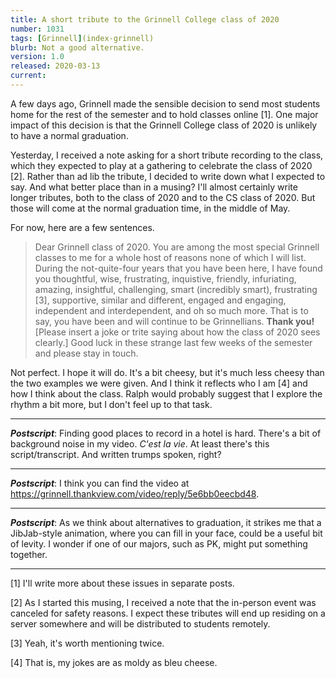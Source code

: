 ```yaml
---
title: A short tribute to the Grinnell College class of 2020
number: 1031
tags: [Grinnell](index-grinnell)
blurb: Not a good alternative.
version: 1.0
released: 2020-03-13
current: 
---
```

A few days ago, Grinnell made the sensible decision to send most
students home for the rest of the semester and to hold classes
online [1].  One major impact of this decision is that the Grinnell
College class of 2020 is unlikely to have a normal graduation.

Yesterday, I received a note asking for a short tribute recording
to the class, which they expected to play at a gathering to celebrate
the class of 2020 [2].  Rather than ad lib the tribute, I decided
to write down what I expected to say.  And what better place than
in a musing?  I'll almost certainly write longer tributes, both to
the class of 2020 and to the CS class of 2020.  But those will come
at the normal graduation time, in the middle of May.

For now, here are a few sentences.

> Dear Grinnell class of 2020.  You are among the most special
Grinnell classes to me for a whole host of reasons none of which
I will list.  During the not-quite-four years that you have been
here, I have found you thoughtful, wise, frustrating, inquistive,
friendly, infuriating, amazing, insightful, challenging, smart
(incredibly smart), frustrating [3], supportive, similar and
different, engaged and engaging, independent and interdependent,
and oh so much more.  That is to say, you have been and will continue
to be Grinnellians.  **Thank you!**  [Please insert a joke
or trite saying about how the class of 2020 sees clearly.] Good
luck in these strange last few weeks of the semester and please
stay in touch.

Not perfect.  I hope it will do.  It's a bit cheesy, but it's much
less cheesy than the two examples we were given.  And I think it
reflects who I am [4] and how I think about the class.  Ralph would
probably suggest that I explore the rhythm a bit more, but I don't
feel up to that task.

---

**_Postscript_**: Finding good places to record in a hotel is hard.
There's a bit of background noise in my video.  _C'est la vie_.
At least there's this script/transcript.  And written trumps spoken,
right?

---

**_Postscript_**: I think you can find the video at
<https://grinnell.thankview.com/video/reply/5e6bb0eecbd48>.

---

**_Postscript_**: As we think about alternatives to graduation, it strikes
me that a JibJab-style animation, where you can fill in your face, could be
a useful bit of levity.  I wonder if one of our majors, such as PK, might
put something together.

---

[1] I'll write more about these issues in separate posts.

[2] As I started this musing, I received a note that the in-person event
was canceled for safety reasons.  I expect these tributes will end up
residing on a server somewhere and will be distributed to students
remotely.

[3] Yeah, it's worth mentioning twice.

[4] That is, my jokes are as moldy as bleu cheese.
